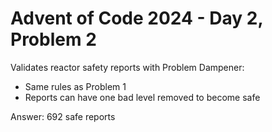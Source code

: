 # Advent of Code 2024 - Day 2, Problem 2
Validates reactor safety reports with Problem Dampener:
- Same rules as Problem 1
- Reports can have one bad level removed to become safe

Answer: 692 safe reports